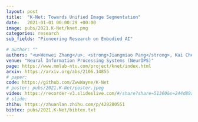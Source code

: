 ```yaml
---
layout: post
title:  "K-Net: Towards Unified Image Segmentation"
date:   2021-01-01 00:00:29 +00:00
image: pubs/2021.K-Net/knet.png
categories: research
sub_fields: "Pioneering Research on Embodied AI"

# author: ""
authors: "<u>Wenwei Zhang</u>, <strong>Jiangmiao Pang</strong>, Kai Chen, Chen Change Loy"
venue: "Neural Information Processing Systems (NeurIPS)"
page: https://www.mmlab-ntu.com/project/knet/index.html
arxiv: https://arxiv.org/abs/2106.14855
# paper: 
code: https://github.com/ZwwWayne/K-Net
# poster: pubs/2021.K-Net/poster.jpeg
video: https://recorder-v3.slideslive.com/#/share?share=51360&s=244d89a2-1418-4fd5-89fe-dc9616fc6efd
# slide:
zhihu: https://zhuanlan.zhihu.com/p/428280551
bibtex: pubs/2021.K-Net/bibtex.txt
---
```

